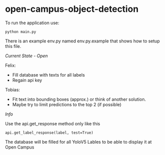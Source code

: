 # open-campus-object-detection


To run the application use: 

```properties
python main.py
```

There is an example env.py named env.py.example that shows how to setup this file.

*Current State - Open*

Felix:
- Fill database with texts for all labels
- Regain api key

Tobias:
- Fit text into bounding boxes (approx.) or think of another solution.
- Maybe try to limit predictions to the top 2 (if possible) 


*Info*

Use the api.get_response method only like this 

```
api.get_label_response(label, test=True)
```

The database will be filled for all YoloV5 Lables to be able to display it at Open Campus
